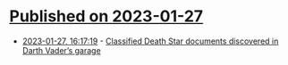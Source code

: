 # [Published on 2023-01-27](index.md)

* [2023-01-27, 16:17:19](https://news.ycombinator.com/item?id=34547687) - [Classified Death Star documents discovered in Darth Vader’s garage](https://www.screen-idle.com/classified-death-star-documents-discovered-in-darth-vaders-garage/)
